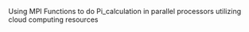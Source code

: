 Using MPI Functions to do Pi_calculation in parallel processors utilizing cloud computing resources

